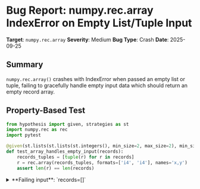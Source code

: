 # Bug Report: numpy.rec.array IndexError on Empty List/Tuple Input

**Target**: `numpy.rec.array`
**Severity**: Medium
**Bug Type**: Crash
**Date**: 2025-09-25

## Summary

`numpy.rec.array()` crashes with IndexError when passed an empty list or tuple, failing to gracefully handle empty input data which should return an empty record array.

## Property-Based Test

```python
from hypothesis import given, strategies as st
import numpy.rec as rec
import pytest

@given(st.lists(st.lists(st.integers(), min_size=2, max_size=2), min_size=0, max_size=10))
def test_array_handles_empty_input(records):
    records_tuples = [tuple(r) for r in records]
    r = rec.array(records_tuples, formats=['i4', 'i4'], names='x,y')
    assert len(r) == len(records)
```

<details>

<summary>
**Failing input**: `records=[]`
</summary>
```
============================= test session starts ==============================
platform linux -- Python 3.13.2, pytest-8.4.1, pluggy-1.5.0 -- /home/npc/miniconda/bin/python3
cachedir: .pytest_cache
hypothesis profile 'default'
rootdir: /home/npc/pbt/agentic-pbt/worker_/3
plugins: anyio-4.9.0, hypothesis-6.139.1, asyncio-1.2.0, langsmith-0.4.29
asyncio: mode=Mode.STRICT, debug=False, asyncio_default_fixture_loop_scope=None, asyncio_default_test_loop_scope=function
collecting ... collected 1 item

hypo.py::test_array_handles_empty_input FAILED                           [100%]

=================================== FAILURES ===================================
________________________ test_array_handles_empty_input ________________________
  + Exception Group Traceback (most recent call last):
  |   File "/home/npc/pbt/agentic-pbt/worker_/3/hypo.py", line 6, in test_array_handles_empty_input
  |     def test_array_handles_empty_input(records):
  |                    ^^^
  |   File "/home/npc/miniconda/lib/python3.13/site-packages/hypothesis/core.py", line 2124, in wrapped_test
  |     raise the_error_hypothesis_found
  | ExceptionGroup: Hypothesis found 2 distinct failures. (2 sub-exceptions)
  +-+---------------- 1 ----------------
    | Traceback (most recent call last):
    |   File "/home/npc/pbt/agentic-pbt/worker_/3/hypo.py", line 8, in test_array_handles_empty_input
    |     r = rec.array(records_tuples, formats=['i4', 'i4'], names='x,y')
    |   File "/home/npc/miniconda/lib/python3.13/site-packages/numpy/_core/records.py", line 1057, in array
    |     return fromrecords(obj, dtype=dtype, shape=shape, **kwds)
    |   File "/home/npc/miniconda/lib/python3.13/site-packages/numpy/_core/records.py", line 724, in fromrecords
    |     retval = sb.array(recList, dtype=descr)
    | OverflowError: Python integer 2147483648 out of bounds for int32
    | Falsifying example: test_array_handles_empty_input(
    |     records=[[0, 2_147_483_648]],
    | )
    | Explanation:
    |     These lines were always and only run by failing examples:
    |         /home/npc/miniconda/lib/python3.13/site-packages/numpy/_core/_dtype.py:33
    +---------------- 2 ----------------
    | Traceback (most recent call last):
    |   File "/home/npc/pbt/agentic-pbt/worker_/3/hypo.py", line 8, in test_array_handles_empty_input
    |     r = rec.array(records_tuples, formats=['i4', 'i4'], names='x,y')
    |   File "/home/npc/miniconda/lib/python3.13/site-packages/numpy/_core/records.py", line 1056, in array
    |     if isinstance(obj[0], (tuple, list)):
    |                   ~~~^^^
    | IndexError: list index out of range
    | Falsifying example: test_array_handles_empty_input(
    |     records=[],
    | )
    +------------------------------------
=========================== short test summary info ============================
FAILED hypo.py::test_array_handles_empty_input - ExceptionGroup: Hypothesis f...
============================== 1 failed in 1.01s ===============================
```
</details>

## Reproducing the Bug

```python
import numpy.rec as rec

# Test case 1: Empty list with formats
try:
    print("Test 1: rec.array([], formats=['i4'], names='x')")
    r = rec.array([], formats=['i4'], names='x')
    print(f"Success: Created array with shape {r.shape}")
except Exception as e:
    print(f"Error: {type(e).__name__}: {e}")

print()

# Test case 2: Empty tuple with formats
try:
    print("Test 2: rec.array((), formats=['i4'], names='x')")
    r = rec.array((), formats=['i4'], names='x')
    print(f"Success: Created array with shape {r.shape}")
except Exception as e:
    print(f"Error: {type(e).__name__}: {e}")

print()

# Test case 3: Empty list with multiple fields
try:
    print("Test 3: rec.array([], formats=['i4', 'i4'], names='x,y')")
    r = rec.array([], formats=['i4', 'i4'], names='x,y')
    print(f"Success: Created array with shape {r.shape}")
except Exception as e:
    print(f"Error: {type(e).__name__}: {e}")
```

<details>

<summary>
IndexError: list index out of range
</summary>
```
Test 1: rec.array([], formats=['i4'], names='x')
Error: IndexError: list index out of range

Test 2: rec.array((), formats=['i4'], names='x')
Error: IndexError: tuple index out of range

Test 3: rec.array([], formats=['i4', 'i4'], names='x,y')
Error: IndexError: list index out of range
```
</details>

## Why This Is A Bug

The `numpy.rec.array()` function is documented as a "general-purpose record array constructor" that should handle a "wide-variety of objects". Creating record arrays from empty data is a legitimate and common use case that occurs naturally in data processing pipelines:

1. **Filtering operations** - When filtering datasets, the result may legitimately be empty (e.g., no records match the criteria)
2. **Data aggregation** - Collecting results from multiple sources where some sources have no data
3. **API consistency** - Other NumPy array creation functions handle empty inputs gracefully (e.g., `numpy.array([])` works fine)
4. **Documentation expectations** - The function documentation doesn't warn about empty input restrictions

The bug occurs in line 1056 of `numpy/_core/records.py` where the code attempts to access `obj[0]` without first checking if the list/tuple is empty. This violates the principle of defensive programming and creates an inconsistent API where users must add special-case handling for empty data.

## Relevant Context

The bug is located in `/numpy/_core/records.py` at line 1056 in the `array()` function. The problematic code:

```python
elif isinstance(obj, (list, tuple)):
    if isinstance(obj[0], (tuple, list)):  # <-- Line 1056: IndexError if obj is empty
        return fromrecords(obj, dtype=dtype, shape=shape, **kwds)
    else:
        return fromarrays(obj, dtype=dtype, shape=shape, **kwds)
```

The `fromrecords()` and `fromarrays()` functions that get called both handle empty inputs properly when called directly. The issue is only in the dispatch logic of the main `array()` function.

Related NumPy documentation:
- https://numpy.org/doc/stable/reference/generated/numpy.rec.array.html
- https://numpy.org/doc/stable/user/basics.rec.html

## Proposed Fix

```diff
--- a/numpy/_core/records.py
+++ b/numpy/_core/records.py
@@ -1053,7 +1053,10 @@ def array(obj, dtype=None, shape=None, offset=0, strides=None, formats=None,
         return fromstring(obj, dtype, shape=shape, offset=offset, **kwds)

     elif isinstance(obj, (list, tuple)):
-        if isinstance(obj[0], (tuple, list)):
+        if len(obj) == 0:
+            # Empty input - dispatch to fromrecords which handles empty properly
+            return fromrecords(obj, dtype=dtype, shape=shape, **kwds)
+        elif isinstance(obj[0], (tuple, list)):
             return fromrecords(obj, dtype=dtype, shape=shape, **kwds)
         else:
             return fromarrays(obj, dtype=dtype, shape=shape, **kwds)
```